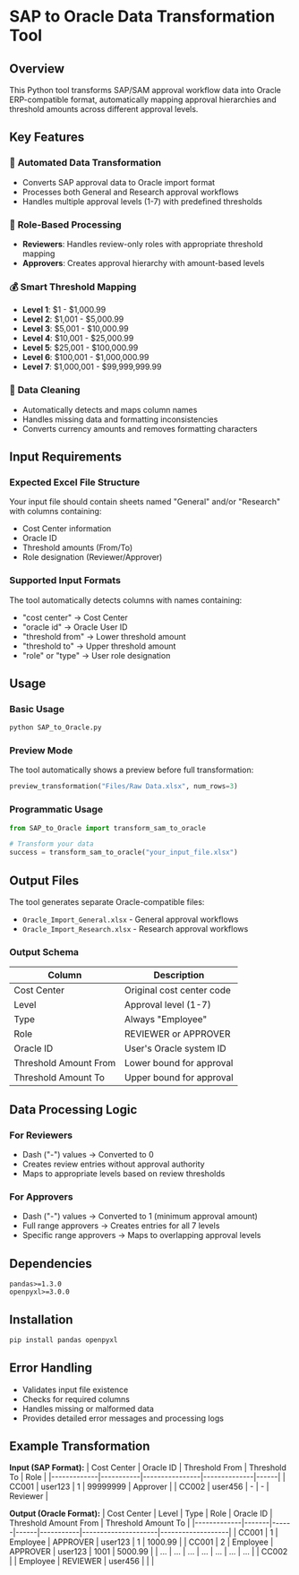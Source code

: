 # SAP to Oracle Data Transformation Tool

## Overview

This Python tool transforms SAP/SAM approval workflow data into Oracle ERP-compatible format, automatically mapping approval hierarchies and threshold amounts across different approval levels.

## Key Features

### 🔄 **Automated Data Transformation**

- Converts SAP approval data to Oracle import format
- Processes both General and Research approval workflows
- Handles multiple approval levels (1-7) with predefined thresholds

### 👥 **Role-Based Processing**

- **Reviewers**: Handles review-only roles with appropriate threshold mapping
- **Approvers**: Creates approval hierarchy with amount-based levels

### 💰 **Smart Threshold Mapping**

- **Level 1**: $1 - $1,000.99
- **Level 2**: $1,001 - $5,000.99
- **Level 3**: $5,001 - $10,000.99
- **Level 4**: $10,001 - $25,000.99
- **Level 5**: $25,001 - $100,000.99
- **Level 6**: $100,001 - $1,000,000.99
- **Level 7**: $1,000,001 - $99,999,999.99

### 🧹 **Data Cleaning**

- Automatically detects and maps column names
- Handles missing data and formatting inconsistencies
- Converts currency amounts and removes formatting characters

## Input Requirements

### Expected Excel File Structure

Your input file should contain sheets named "General" and/or "Research" with columns containing:

- Cost Center information
- Oracle ID
- Threshold amounts (From/To)
- Role designation (Reviewer/Approver)

### Supported Input Formats

The tool automatically detects columns with names containing:

- "cost center" → Cost Center
- "oracle id" → Oracle User ID
- "threshold from" → Lower threshold amount
- "threshold to" → Upper threshold amount
- "role" or "type" → User role designation

## Usage

### Basic Usage

```python
python SAP_to_Oracle.py
```

### Preview Mode

The tool automatically shows a preview before full transformation:

```python
preview_transformation("Files/Raw Data.xlsx", num_rows=3)
```

### Programmatic Usage

```python
from SAP_to_Oracle import transform_sam_to_oracle

# Transform your data
success = transform_sam_to_oracle("your_input_file.xlsx")
```

## Output Files

The tool generates separate Oracle-compatible files:

- `Oracle_Import_General.xlsx` - General approval workflows
- `Oracle_Import_Research.xlsx` - Research approval workflows

### Output Schema

| Column                | Description               |
| --------------------- | ------------------------- |
| Cost Center           | Original cost center code |
| Level                 | Approval level (1-7)      |
| Type                  | Always "Employee"         |
| Role                  | REVIEWER or APPROVER      |
| Oracle ID             | User's Oracle system ID   |
| Threshold Amount From | Lower bound for approval  |
| Threshold Amount To   | Upper bound for approval  |

## Data Processing Logic

### For Reviewers

- Dash ("-") values → Converted to 0
- Creates review entries without approval authority
- Maps to appropriate levels based on review thresholds

### For Approvers

- Dash ("-") values → Converted to 1 (minimum approval amount)
- Full range approvers → Creates entries for all 7 levels
- Specific range approvers → Maps to overlapping approval levels

## Dependencies

```
pandas>=1.3.0
openpyxl>=3.0.0
```

## Installation

```bash
pip install pandas openpyxl
```

## Error Handling

- Validates input file existence
- Checks for required columns
- Handles missing or malformed data
- Provides detailed error messages and processing logs

## Example Transformation

**Input (SAP Format):**
| Cost Center | Oracle ID | Threshold From | Threshold To | Role |
|-------------|-----------|----------------|--------------|------|
| CC001 | user123 | 1 | 99999999 | Approver |
| CC002 | user456 | - | - | Reviewer |

**Output (Oracle Format):**
| Cost Center | Level | Type | Role | Oracle ID | Threshold Amount From | Threshold Amount To |
|-------------|-------|------|------|-----------|---------------------|-------------------|
| CC001 | 1 | Employee | APPROVER | user123 | 1 | 1000.99 |
| CC001 | 2 | Employee | APPROVER | user123 | 1001 | 5000.99 |
| ... | ... | ... | ... | ... | ... | ... |
| CC002 | | Employee | REVIEWER | user456 | | |
